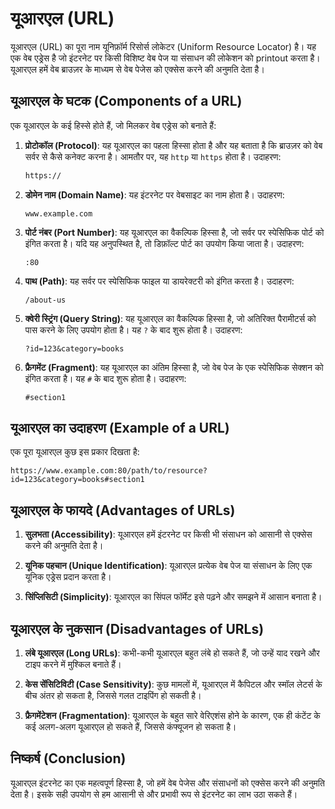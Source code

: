 # यूआरएल (URL)

यूआरएल (URL) का पूरा नाम यूनिफ़ॉर्म रिसोर्स लोकेटर (Uniform Resource Locator) है। यह एक वेब एड्रेस है जो इंटरनेट पर किसी विशिष्ट वेब पेज या संसाधन की लोकेशन को printout करता है। यूआरएल हमें वेब ब्राउज़र के माध्यम से वेब पेजेस को एक्सेस करने की अनुमति देता है।

## यूआरएल के घटक (Components of a URL)

एक यूआरएल के कई हिस्से होते हैं, जो मिलकर वेब एड्रेस को बनाते हैं:

1. **प्रोटोकॉल (Protocol)**: यह यूआरएल का पहला हिस्सा होता है और यह बताता है कि ब्राउज़र को वेब सर्वर से कैसे कनेक्ट करना है। आमतौर पर, यह `http` या `https` होता है। उदाहरण:

   ```markdown
   https://
   ```

2. **डोमेन नाम (Domain Name)**: यह इंटरनेट पर वेबसाइट का नाम होता है। उदाहरण:
   ```
   www.example.com
   ```

3. **पोर्ट नंबर (Port Number)**: यह यूआरएल का वैकल्पिक हिस्सा है, जो सर्वर पर स्पेसिफिक पोर्ट को इंगित करता है। यदि यह अनुपस्थित है, तो डिफ़ॉल्ट पोर्ट का उपयोग किया जाता है। उदाहरण:
   ```
   :80
   ```

4. **पाथ (Path)**: यह सर्वर पर स्पेसिफिक फाइल या डायरेक्टरी को इंगित करता है। उदाहरण:
   ```
   /about-us
   ```

5. **क्वेरी स्ट्रिंग (Query String)**: यह यूआरएल का वैकल्पिक हिस्सा है, जो अतिरिक्त पैरामीटर्स को पास करने के लिए उपयोग होता है। यह `?` के बाद शुरू होता है। उदाहरण:
   ```
   ?id=123&category=books
   ```

6. **फ्रैगमेंट (Fragment)**: यह यूआरएल का अंतिम हिस्सा है, जो वेब पेज के एक स्पेसिफिक सेक्शन को इंगित करता है। यह `#` के बाद शुरू होता है। उदाहरण:
   ```
   #section1
   ```

## यूआरएल का उदाहरण (Example of a URL)

एक पूरा यूआरएल कुछ इस प्रकार दिखता है:
```
https://www.example.com:80/path/to/resource?id=123&category=books#section1
```

## यूआरएल के फायदे (Advantages of URLs)

1. **सुलभता (Accessibility)**: यूआरएल हमें इंटरनेट पर किसी भी संसाधन को आसानी से एक्सेस करने की अनुमति देता है।
   
2. **यूनिक पहचान (Unique Identification)**: यूआरएल प्रत्येक वेब पेज या संसाधन के लिए एक यूनिक एड्रेस प्रदान करता है।
   
3. **सिंप्लिसिटी (Simplicity)**: यूआरएल का सिंपल फॉर्मेट इसे पढ़ने और समझने में आसान बनाता है।

## यूआरएल के नुकसान (Disadvantages of URLs)

1. **लंबे यूआरएल (Long URLs)**: कभी-कभी यूआरएल बहुत लंबे हो सकते हैं, जो उन्हें याद रखने और टाइप करने में मुश्किल बनाते हैं।
   
2. **केस सेंसिटिविटी (Case Sensitivity)**: कुछ मामलों में, यूआरएल में कैपिटल और स्मॉल लेटर्स के बीच अंतर हो सकता है, जिससे गलत टाइपिंग हो सकती है।
   
3. **फ्रैगमेंटेशन (Fragmentation)**: यूआरएल के बहुत सारे वेरिएशंस होने के कारण, एक ही कंटेंट के कई अलग-अलग यूआरएल हो सकते हैं, जिससे कंफ्यूजन हो सकता है।

## निष्कर्ष (Conclusion)

यूआरएल इंटरनेट का एक महत्वपूर्ण हिस्सा है, जो हमें वेब पेजेस और संसाधनों को एक्सेस करने की अनुमति देता है। इसके सही उपयोग से हम आसानी से और प्रभावी रूप से इंटरनेट का लाभ उठा सकते हैं।

